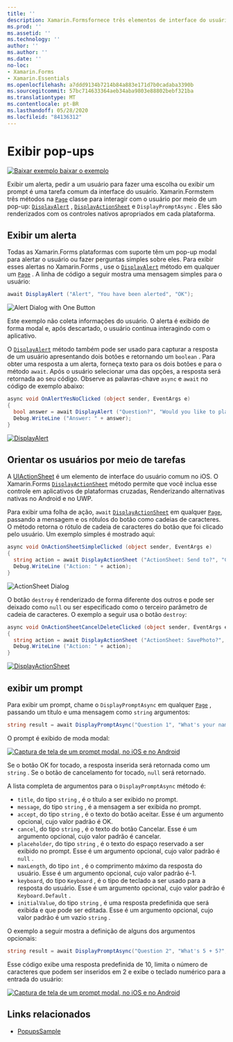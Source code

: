 ```yaml
---
title: ''
description: Xamarin.Formsfornece três elementos de interface do usuário pop-up – um alerta, uma planilha de ação e um prompt. Este artigo demonstra como usar o alerta, a folha de ações e as APIs de prompt para exibir caixas de diálogo que perguntam aos usuários perguntas simples, orientam os usuários por meio de tarefas e exibem prompts.
ms.prod: ''
ms.assetid: ''
ms.technology: ''
author: ''
ms.author: ''
ms.date: ''
no-loc:
- Xamarin.Forms
- Xamarin.Essentials
ms.openlocfilehash: a7ddd9134b7214b84a883e171d7b0cadaba3390b
ms.sourcegitcommit: 57bc714633364aeb34aba9803e88802bebf321ba
ms.translationtype: MT
ms.contentlocale: pt-BR
ms.lasthandoff: 05/28/2020
ms.locfileid: "84136312"
---
```

# <a name="display-pop-ups"></a>Exibir pop-ups

[![Baixar exemplo ](~/media/shared/download.png) baixar o exemplo](https://docs.microsoft.com/samples/xamarin/xamarin-forms-samples/navigation-pop-ups)

Exibir um alerta, pedir a um usuário para fazer uma escolha ou exibir um prompt é uma tarefa comum da interface do usuário. Xamarin.Formstem três métodos na [`Page`](xref:Xamarin.Forms.Page) classe para interagir com o usuário por meio de um pop-up: [`DisplayAlert`](xref:Xamarin.Forms.Page.DisplayAlert*) , [`DisplayActionSheet`](xref:Xamarin.Forms.Page.DisplayActionSheet*) e `DisplayPromptAsync` . Eles são renderizados com os controles nativos apropriados em cada plataforma.

## <a name="display-an-alert"></a>Exibir um alerta

Todas as Xamarin.Forms plataformas com suporte têm um pop-up modal para alertar o usuário ou fazer perguntas simples sobre eles. Para exibir esses alertas no Xamarin.Forms , use o [`DisplayAlert`](xref:Xamarin.Forms.Page.DisplayAlert*) método em qualquer um [`Page`](xref:Xamarin.Forms.Page) . A linha de código a seguir mostra uma mensagem simples para o usuário:

```csharp
await DisplayAlert ("Alert", "You have been alerted", "OK");
```

![](pop-ups-images/alert.png "Alert Dialog with One Button")

Este exemplo não coleta informações do usuário. O alerta é exibido de forma modal e, após descartado, o usuário continua interagindo com o aplicativo.

O [`DisplayAlert`](xref:Xamarin.Forms.Page.DisplayAlert*) método também pode ser usado para capturar a resposta de um usuário apresentando dois botões e retornando um `boolean` . Para obter uma resposta a um alerta, forneça texto para os dois botões e para o método `await`. Após o usuário selecionar uma das opções, a resposta será retornada ao seu código. Observe as palavras-chave `async` e `await` no código de exemplo abaixo:

```csharp
async void OnAlertYesNoClicked (object sender, EventArgs e)
{
  bool answer = await DisplayAlert ("Question?", "Would you like to play a game", "Yes", "No");
  Debug.WriteLine ("Answer: " + answer);
}
```

[![DisplayAlert](pop-ups-images/alert2-sml.png "Caixa de diálogo de alerta com dois botões")](pop-ups-images/alert2.png#lightbox "Caixa de diálogo de alerta com dois botões")

## <a name="guide-users-through-tasks"></a>Orientar os usuários por meio de tarefas

A [UIActionSheet](https://developer.apple.com/library/ios/documentation/uikit/reference/uiactionsheet_class/Reference/Reference.html) é um elemento de interface do usuário comum no iOS. O Xamarin.Forms [`DisplayActionSheet`](xref:Xamarin.Forms.Page.DisplayActionSheet*) método permite que você inclua esse controle em aplicativos de plataformas cruzadas, Renderizando alternativas nativas no Android e no UWP.

Para exibir uma folha de ação, `await` [`DisplayActionSheet`](xref:Xamarin.Forms.Page.DisplayActionSheet*) em qualquer [`Page`](xref:Xamarin.Forms.Page), passando a mensagem e os rótulos do botão como cadeias de caracteres. O método retorna o rótulo de cadeia de caracteres do botão que foi clicado pelo usuário. Um exemplo simples é mostrado aqui:

```csharp
async void OnActionSheetSimpleClicked (object sender, EventArgs e)
{
  string action = await DisplayActionSheet ("ActionSheet: Send to?", "Cancel", null, "Email", "Twitter", "Facebook");
  Debug.WriteLine ("Action: " + action);
}
```

![](pop-ups-images/action.png "ActionSheet Dialog")

O botão `destroy` é renderizado de forma diferente dos outros e pode ser deixado como `null` ou ser especificado como o terceiro parâmetro de cadeia de caracteres. O exemplo a seguir usa o botão `destroy`:

```csharp
async void OnActionSheetCancelDeleteClicked (object sender, EventArgs e)
{
  string action = await DisplayActionSheet ("ActionSheet: SavePhoto?", "Cancel", "Delete", "Photo Roll", "Email");
  Debug.WriteLine ("Action: " + action);
}
```

[![DisplayActionSheet](pop-ups-images/action2-sml.png "Caixa de diálogo da folha de ações com o botão destruir")](pop-ups-images/action2.png#lightbox "Caixa de diálogo da folha de ações com o botão destruir")

## <a name="display-a-prompt"></a>exibir um prompt

Para exibir um prompt, chame o `DisplayPromptAsync` em qualquer [`Page`](xref:Xamarin.Forms.Page) , passando um título e uma mensagem como `string` argumentos:

```csharp
string result = await DisplayPromptAsync("Question 1", "What's your name?");
```

O prompt é exibido de moda modal:

[![Captura de tela de um prompt modal, no iOS e no Android](pop-ups-images/simple-prompt.png "Prompt modal")](pop-ups-images/simple-prompt-large.png#lightbox "Prompt modal")

Se o botão OK for tocado, a resposta inserida será retornada como um `string` . Se o botão de cancelamento for tocado, `null` será retornado.

A lista completa de argumentos para o `DisplayPromptAsync` método é:

- `title`, do tipo `string` , é o título a ser exibido no prompt.
- `message`, do tipo `string` , é a mensagem a ser exibida no prompt.
- `accept`, do tipo `string` , é o texto do botão aceitar. Esse é um argumento opcional, cujo valor padrão é OK.
- `cancel`, do tipo `string` , é o texto do botão Cancelar. Esse é um argumento opcional, cujo valor padrão é cancelar.
- `placeholder`, do tipo `string` , é o texto do espaço reservado a ser exibido no prompt. Esse é um argumento opcional, cujo valor padrão é `null` .
- `maxLength`, do tipo `int` , é o comprimento máximo da resposta do usuário. Esse é um argumento opcional, cujo valor padrão é-1.
- `keyboard`, do tipo `Keyboard` , é o tipo de teclado a ser usado para a resposta do usuário. Esse é um argumento opcional, cujo valor padrão é `Keyboard.Default` .
- `initialValue`, do tipo `string` , é uma resposta predefinida que será exibida e que pode ser editada. Esse é um argumento opcional, cujo valor padrão é um vazio `string` .

O exemplo a seguir mostra a definição de alguns dos argumentos opcionais:

```csharp
string result = await DisplayPromptAsync("Question 2", "What's 5 + 5?", initialValue: "10", maxLength: 2, keyboard: Keyboard.Numeric);
```

Esse código exibe uma resposta predefinida de 10, limita o número de caracteres que podem ser inseridos em 2 e exibe o teclado numérico para a entrada do usuário:

[![Captura de tela de um prompt modal, no iOS e no Android](pop-ups-images/keyboard-prompt.png "Prompt modal")](pop-ups-images/keyboard-prompt-large.png#lightbox "Prompt modal")

## <a name="related-links"></a>Links relacionados

- [PopupsSample](https://docs.microsoft.com/samples/xamarin/xamarin-forms-samples/navigation-pop-ups)
